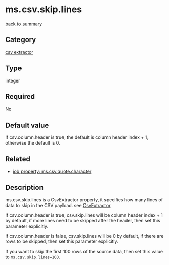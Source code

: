 # ms.csv.skip.lines

[back to summary](https://github.com/linkedin/data-integration-library/blob/master/docs/parameters/summary.md)

## Category

[csv extractor](https://github.com/linkedin/data-integration-library/blob/master/docs/parameters/csv-extractor-parameters.md)

## Type

integer

## Required

No

## Default value

If csv.column.header is true, the default is column header index + 1, 
otherwise the default is 0.


## Related 
- [job property: ms.csv.quote.character](https://github.com/linkedin/data-integration-library/blob/master/docs/parameters/ms.csv.quote.character.md)

## Description

ms.csv.skip.lines is a CsvExtractor property, it specifies how many 
lines of data to skip in the CSV payload. 
see [CsvExtractor](https://github.com/linkedin/data-integration-library/blob/master/docs/components/CsvExtractor.md)

If csv.column.header is true, csv.skip.lines will be column header index + 1 by default, 
if more lines need to be skipped after the header, then set this parameter explicitly.

If csv.column.header is false, csv.skip.lines will be 0 by default, if there are
rows to be skipped, then set this parameter explicitly.

If you want to skip the first 100 rows of the source data, then 
set this value to `ms.csv.skip.lines=100`.